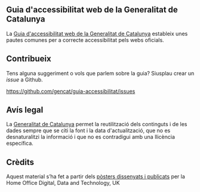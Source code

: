 Guia d'accessibilitat web de la Generalitat de Catalunya
---
La [Guia d'accessibilitat web de la Generalitat de Catalunya](https://github.com/gencat/guia-accessibilitat) estableix unes pautes comunes per a correcte accessibilitat pels webs oficials.


## Contribueix
Tens alguna suggeriment o vols que parlem sobre la guia? Siusplau crear un *issue* a Github.  

https://github.com/gencat/guia-accessibilitat/issues

## Avís legal
La [Generalitat de Catalunya](http://web.gencat.cat/ca/menu-ajuda/ajuda/avis_legal/) permet la reutilització dels continguts i de les dades sempre que se citi la font i la data d'actualització, que no es desnaturalitzi la informació i que no es contradigui amb una llicència específica.

## Crèdits
Aquest material s’ha fet a partir dels [pòsters dissenyats i publicats](https://github.com/UKHomeOffice/posters/tree/master/accessibility/dos-donts) per la Home Office Digital, Data and Technology, UK
